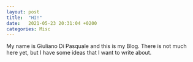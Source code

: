 ```yaml
---
layout: post
title:  "HI!"
date:   2021-05-23 20:31:04 +0200
categories: Misc
---
```


My name is Giuliano Di Pasquale and this is my Blog.
There is not much here yet, but I have some ideas that I want to write about.
